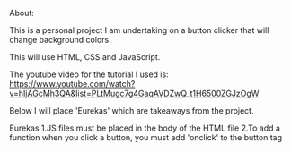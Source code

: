 About:

This is a personal project I am undertaking on a button clicker that will change background colors.

This will use HTML, CSS and JavaScript.

The youtube video for the tutorial I used is: https://www.youtube.com/watch?v=hIjAGcMh3QA&list=PLtMugc7g4GaqAVDZwQ_t1H6500ZGJzOgW

Below I will place 'Eurekas' which are takeaways from the project.

Eurekas
1.JS files must be placed in the body of the HTML file
2.To add a function when you click a button, you must add 'onclick' to the button tag